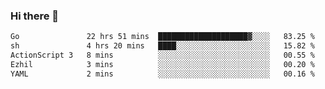 ### Hi there 👋

<!--START_SECTION:waka-->

```txt
Go               22 hrs 51 mins  ████████████████████▓░░░░   83.25 %
sh               4 hrs 20 mins   ████░░░░░░░░░░░░░░░░░░░░░   15.82 %
ActionScript 3   8 mins          ░░░░░░░░░░░░░░░░░░░░░░░░░   00.55 %
Ezhil            3 mins          ░░░░░░░░░░░░░░░░░░░░░░░░░   00.20 %
YAML             2 mins          ░░░░░░░░░░░░░░░░░░░░░░░░░   00.16 %
```

<!--END_SECTION:waka-->

<!--
**barahouei/barahouei** is a ✨ _special_ ✨ repository because its `README.md` (this file) appears on your GitHub profile.

Here are some ideas to get you started:

- 🔭 I’m currently working on ...
- 🌱 I’m currently learning ...
- 👯 I’m looking to collaborate on ...
- 🤔 I’m looking for help with ...
- 💬 Ask me about ...
- 📫 How to reach me: ...
- 😄 Pronouns: ...
- ⚡ Fun fact: ...
-->
